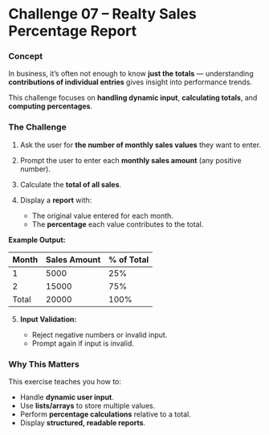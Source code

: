 ﻿# Challenge 07 – Realty Sales Percentage Report

### Concept

In business, it’s often not enough to know **just the totals** — understanding **contributions of individual entries** gives insight into performance trends.

This challenge focuses on **handling dynamic input**, **calculating totals**, and **computing percentages**.

### The Challenge

1. Ask the user for **the number of monthly sales values** they want to enter.
2. Prompt the user to enter each **monthly sales amount** (any positive number).
3. Calculate the **total of all sales**.
4. Display a **report** with:

   * The original value entered for each month.
   * The **percentage** each value contributes to the total.

**Example Output:**

| Month | Sales Amount | % of Total |
| ----- | ------------ | ---------- |
| 1     | 5000         | 25%        |
| 2     | 15000        | 75%        |
| Total | 20000        | 100%       |

5. **Input Validation:**

   * Reject negative numbers or invalid input.
   * Prompt again if input is invalid.

### Why This Matters

This exercise teaches you how to:

* Handle **dynamic user input**.
* Use **lists/arrays** to store multiple values.
* Perform **percentage calculations** relative to a total.
* Display **structured, readable reports**.
